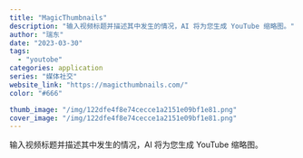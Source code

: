 ```yaml
---
title: "MagicThumbnails"
description: "输入视频标题并描述其中发生的情况，AI 将为您生成 YouTube 缩略图。"
author: "瑞东"
date: "2023-03-30"
tags:
  - "youtobe"
categories: application
series: "媒体社交"
website_link: "https://magicthumbnails.com/"
color: "#666"

thumb_image: "/img/122dfe4f8e74cecce1a2151e09bf1e81.png"
cover_image: "/img/122dfe4f8e74cecce1a2151e09bf1e81.png"
---
```


输入视频标题并描述其中发生的情况，AI 将为您生成 YouTube 缩略图。